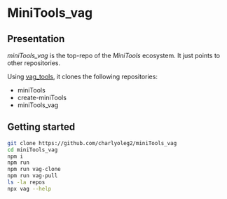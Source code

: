 MiniTools\_vag
==============


Presentation
------------

*miniTools\_vag* is the top-repo of the *MiniTools* ecosystem. It just points to other repositories.

Using [vag\_tools](https://www.npmjs.com/package/vag_tools), it clones the following repositories:

- miniTools
- create-miniTools
- miniTools\_vag


Getting started
---------------

```bash
git clone https://github.com/charlyoleg2/miniTools_vag
cd miniTools_vag
npm i
npm run
npm run vag-clone
npm run vag-pull
ls -la repos
npx vag --help
```

